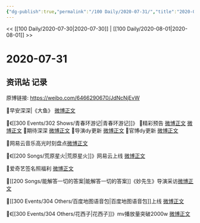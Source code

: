 ```yaml
---
{"dg-publish":true,"permalink":"/100 Daily/2020-07-31/","title":"2020-07-31","created":"2023-04-06T21:45:40.210+08:00","updated":"2023-04-06T21:47:59.903+08:00"}
---
```



<< [[100 Daily/2020-07-30\|2020-07-30]] | [[100 Daily/2020-08-01\|2020-08-01]] >>

# 2020-07-31

## 资讯站 记录

原博链接: https://weibo.com/6466290670/JdNcNjEvW

🌱早安深深|《大鱼》 [微博正文](https://m.weibo.cn/6466290670/4532671110450870)

🌟《[[300 Events/302 Shows/青春环游记\|青春环游记]]》
🌱精彩预告 [微博正文](https://m.weibo.cn/6466290670/4532693112461206) [微博正文](https://m.weibo.cn/6466290670/4532794971658847)
🌱期待深深 [微博正文](https://m.weibo.cn/6466290670/4532839741663236)
🌱导演dy更新 [微博正文](https://m.weibo.cn/6466290670/4532802165156184)
🌱官博dy更新 [微博正文](https://m.weibo.cn/6466290670/4532831467077809)

🌟网易云音乐高光时刻盘点[微博正文](https://m.weibo.cn/6466290670/4532910939966808)

🌟《[[200 Songs/荒原星火\|荒原星火]]》网易云上线 [微博正文](https://m.weibo.cn/6466290670/4532821002031026)

🌟爱奇艺签名照福利 [微博正文](https://m.weibo.cn/6466290670/4532714085292440)

🌟[[200 Songs/能解答一切的答案\|能解答一切的答案]]《妙先生》导演采访[微博正文](https://m.weibo.cn/6466290670/4532849703913199)

🌟[[300 Events/304 Others/百度地图语音包\|百度地图语音包]]上线 [微博正文](https://m.weibo.cn/6466290670/4532713094908986)

🌟《[[300 Events/304 Others/花西子\|花西子]]》mv播放量突破2000w [微博正文](https://m.weibo.cn/6466290670/4532861077556410)
